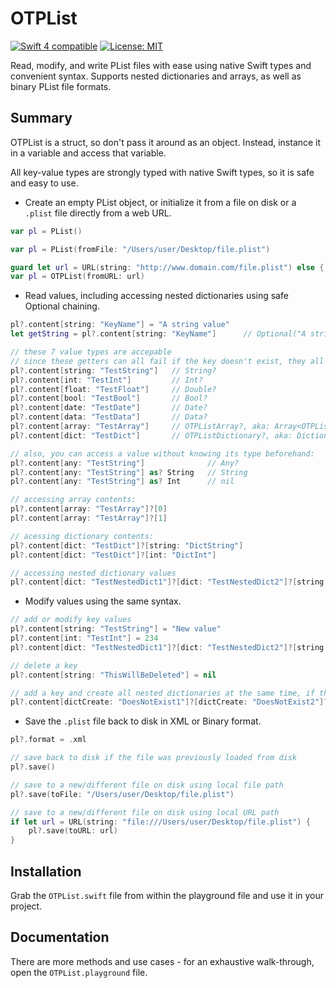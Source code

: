 # OTPList
<p>
<a href="https://developer.apple.com/swift"><img src="https://img.shields.io/badge/Swift4-compatible-orange.svg?style=flat" alt="Swift 4 compatible" /></a>
<a href="https://raw.githubusercontent.com/uraimo/Bitter/master/LICENSE"><img src="http://img.shields.io/badge/license-MIT-blue.svg?style=flat" alt="License: MIT" /></a>
</p>

Read, modify, and write PList files with ease using native Swift types and convenient syntax. Supports nested dictionaries and arrays, as well as binary PList file formats.

## Summary

OTPList is a struct, so don't pass it around as an object. Instead, instance it in a variable and access that variable.

All key-value types are strongly typed with native Swift types, so it is safe and easy to use.



- Create an empty PList object, or initialize it from a file on disk or a `.plist` file directly from a web URL.

```swift
var pl = PList()

var pl = PList(fromFile: "/Users/user/Desktop/file.plist")

guard let url = URL(string: "http://www.domain.com/file.plist") else { return }
var pl = OTPList(fromURL: url)
```

- Read values, including accessing nested dictionaries using safe Optional chaining.

```swift
pl?.content[string: "KeyName"] = "A string value"
let getString = pl?.content[string: "KeyName"]      // Optional("A string value")

// these 7 value types are accepable
// since these getters can all fail if the key doesn't exist, they all return optionals
pl?.content[string: "TestString"]	// String?
pl?.content[int: "TestInt"]			// Int?
pl?.content[float: "TestFloat"]		// Double?
pl?.content[bool: "TestBool"]		// Bool?
pl?.content[date: "TestDate"]		// Date?
pl?.content[data: "TestData"]		// Data?
pl?.content[array: "TestArray"]		// OTPListArray?, aka: Array<OTPListValue>
pl?.content[dict: "TestDict"]		// OTPListDictionary?, aka: Dictionary<String, OTPListValue>

// also, you can access a value without knowing its type beforehand:
pl?.content[any: "TestString"]				// Any?
pl?.content[any: "TestString"] as? String	// String
pl?.content[any: "TestString"] as? Int		// nil

// accessing array contents:
pl?.content[array: "TestArray"]?[0]
pl?.content[array: "TestArray"]?[1]

// acessing dictionary contents:
pl?.content[dict: "TestDict"]?[string: "DictString"]
pl?.content[dict: "TestDict"]?[int: "DictInt"]

// accessing nested dictionary values
pl?.content[dict: "TestNestedDict1"]?[dict: "TestNestedDict2"]?[string: "NestedString"]
```

- Modify values using the same syntax.

```swift
// add or modify key values
pl?.content[string: "TestString"] = "New value"
pl?.content[int: "TestInt"] = 234
pl?.content[dict: "TestNestedDict1"]?[dict: "TestNestedDict2"]?[string: "NestedString"] = "New value"

// delete a key
pl?.content[string: "ThisWillBeDeleted"] = nil

// add a key and create all nested dictionaries at the same time, if they don't exist
pl?.content[dictCreate: "DoesNotExist1"]?[dictCreate: "DoesNotExist2"]?[string: "NestedString"] = "A string value"
```

- Save the `.plist` file back to disk in XML or Binary format.

```swift
pl?.format = .xml

// save back to disk if the file was previously loaded from disk
pl?.save()

// save to a new/different file on disk using local file path
pl?.save(toFile: "/Users/user/Desktop/file.plist")

// save to a new/different file on disk using local URL path
if let url = URL(string: "file:///Users/user/Desktop/file.plist") {
    pl?.save(toURL: url)
}
```

## Installation

Grab the `OTPList.swift` file from within the playground file and use it in your project.

## Documentation

There are more methods and use cases - for an exhaustive walk-through, open the `OTPList.playground` file.

